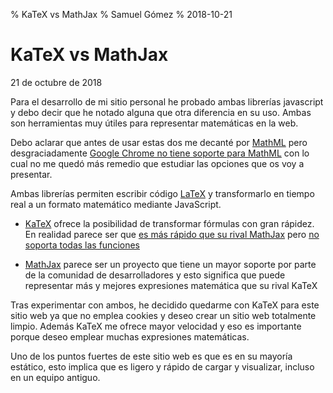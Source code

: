 % KaTeX vs MathJax
% Samuel Gómez
% 2018-10-21

# KaTeX vs MathJax

<time>21 de octubre de 2018</time>

Para el desarrollo de mi sitio personal he probado ambas librerías javascript y debo
decir que he notado alguna que otra diferencia en su uso. Ambas son herramientas
muy útiles para representar matemáticas en la web.

Debo aclarar que antes de usar estas dos me decanté por [MathML](https://es.wikipedia.org/wiki/MathML)
pero desgraciadamente [Google Chrome no tiene soporte para MathML](https://www.quora.com/Why-did-Chrome-drop-MathML-support)
con lo cual no me quedó más remedio que estudiar las opciones que os voy a presentar.

Ambas librerías permiten escribir código [LaTeX](https://www.latex-project.org) y transformarlo en tiempo
real a un formato matemático mediante JavaScript.

* [KaTeX](https://katex.org) ofrece la posibilidad de transformar fórmulas con gran rápidez. En realidad
parece ser que [es más rápido que su rival MathJax](https://www.intmath.com/cg5/katex-mathjax-comparison.php)
pero [no soporta todas las funciones](https://github.com/Khan/KaTeX/wiki/Things-that-KaTeX-does-not-%28yet%29-support)

* [MathJax](https://www.mathjax.org) parece ser un proyecto que tiene un mayor soporte por parte
de la comunidad de desarrolladores y esto significa que puede representar más y mejores expresiones matemática
que su rival KaTeX

Tras experimentar con ambos, he decidido quedarme con KaTeX para este sitio web ya que no
emplea cookies y deseo crear un sitio web totalmente limpio. Además KaTeX me ofrece
mayor velocidad y eso es importante porque deseo emplear muchas expresiones matemáticas.

Uno de los puntos fuertes de este sitio web es que es en
su mayoría estático, esto implica que es ligero y rápido de cargar y visualizar, incluso en un
equipo antiguo.